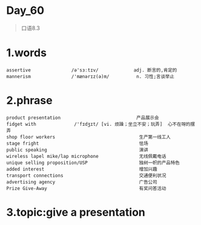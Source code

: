 # Day_60
> 口语8.3
# 1.words
    assertive               /ə'sɜːtɪv/             adj. 断言的,肯定的
    mannerism               /'mænərɪz(ə)m/          n. 习性;言谈举止
    

# 2.phrase
    product presentation                            产品展示会
    fidget with              /'fɪdʒɪt/ [vi. 烦躁；坐立不安；玩弄]  心不在呀的摆弄
    shop floor workers                               生产第一线工人
    stage fright                                     怯场
    public speaking                                  演讲
    wireless lapel mike/lap microphone               无线佩戴电话
    unique selling proposition/USP                   独树一帜的产品特色
    added interest                                   增加兴趣
    transport connections                            交通便利状况
    advertising agency                               广告公司
    Prize Give-Away                                  有奖问答活动



# 3.topic:give a presentation















